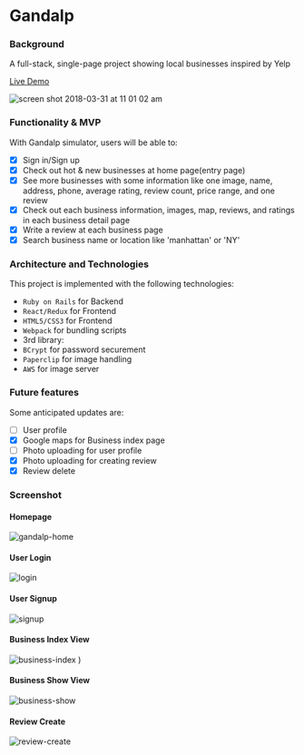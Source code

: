 # Gandalp

### Background

A full-stack, single-page project showing local businesses inspired by Yelp

[Live Demo](http://aa-selp.herokuapp.com/#/)

![screen shot 2018-03-31 at 11 01 02 am](https://user-images.githubusercontent.com/3492959/38164475-7308a010-34d3-11e8-8f0d-90dcd6453a1c.png)


### Functionality & MVP  

With Gandalp simulator, users will be able to:

- [x] Sign in/Sign up
- [x] Check out hot & new businesses at home page(entry page)
- [x] See more businesses with some information like one image, name, address, phone, average rating, review count, price range, and one review
- [x] Check out each business information, images, map, reviews, and ratings in each business detail page
- [x] Write a review at each business page
- [x] Search business name or location like 'manhattan' or 'NY'

### Architecture and Technologies

This project is implemented with the following technologies:

- `Ruby on Rails` for Backend
- `React/Redux` for Frontend
- `HTML5/CSS3` for Frontend
- `Webpack` for bundling scripts
- 3rd library:
 - `BCrypt` for password securement
 - `Paperclip` for image handling 
 - `AWS` for image server

### Future features

Some anticipated updates are:

- [ ] User profile
- [x] Google maps for Business index page
- [ ] Photo uploading for user profile
- [x] Photo uploading for creating review
- [x] Review delete

### Screenshot

#### Homepage 
![gandalp-home](https://user-images.githubusercontent.com/3492959/38164497-a4f7e90a-34d3-11e8-858a-e51fbde33564.png)

#### User Login
![login](https://user-images.githubusercontent.com/3492959/37535808-3831d494-291f-11e8-9fb5-6592f82c0518.png)

#### User Signup
![signup](https://user-images.githubusercontent.com/3492959/37535805-3735a6d8-291f-11e8-92b9-80cb06fc1a27.png)

#### Business Index View
![business-index](https://user-images.githubusercontent.com/3492959/38164541-589d6aac-34d4-11e8-89e4-3f8ad481bf0a.png)
)

#### Business Show View
![business-show](https://user-images.githubusercontent.com/3492959/38164546-6b9ef102-34d4-11e8-8669-3a660d34179d.png)

#### Review Create
![review-create](https://user-images.githubusercontent.com/3492959/38164603-1530ce52-34d5-11e8-997a-5a93e5954655.png)
